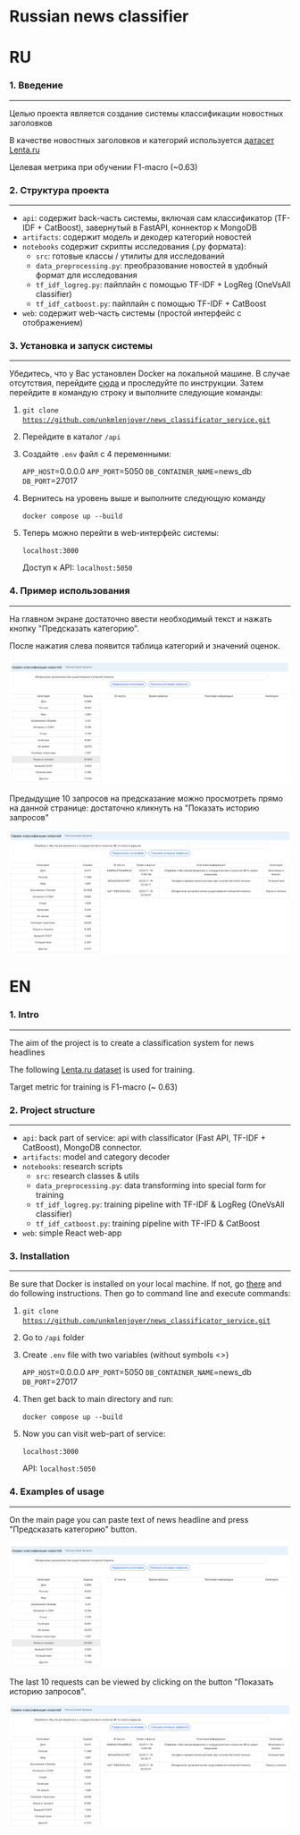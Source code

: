 # Russian news classifier

# RU

### 1. Введение
-----

Целью проекта является создание системы классификации новостных заголовков

В качестве новостных заголовков и категорий используется [датасет Lenta.ru](https://www.kaggle.com/datasets/yutkin/corpus-of-russian-news-articles-from-lenta)

Целевая метрика при обучении F1-macro (~0.63)

### 2. Структура проекта
-----

- `api`: содержит back-часть системы, включая сам классификатор (TF-IDF + CatBoost), завернутый в FastAPI, коннектор к MongoDB
- `artifacts`: содержит модель и декодер категорий новостей
- `notebooks` содержит скрипты исследования (.py формата):
  - `src`: готовые классы / утилиты для исследований
  - `data_preprocessing.py`: преобразование новостей в удобный формат для исследования
  - `tf_idf_logreg.py`: пайплайн с помощью TF-IDF + LogReg (OneVsAll classifier)
  - `tf_idf_catboost.py`: пайплайн с помощью TF-IDF + CatBoost
- `web`: содержит web-часть системы (простой интерфейс с отображением)


### 3. Установка и запуск системы
-----

Убедитесь, что у Вас установлен Docker на локальной машине. В случае отсутствия, перейдите
[сюда](https://docs.docker.com/get-docker/) и проследуйте по инструкции.
Затем перейдите в командую строку и выполните следующие команды:

1. <code>git clone https://github.com/unkmlenjoyer/news_classificator_service.git</code>
2. Перейдите в каталог `/api`
3. Создайте `.env` файл с 4 переменными:

    `APP_HOST`=0.0.0.0
    `APP_PORT`=5050
    `DB_CONTAINER_NAME`=news_db
    `DB_PORT`=27017

4. Вернитесь на уровень выше и выполните следующую команду

   <code>docker compose up --build</code>

5. Теперь можно перейти в web-интерфейс системы:

   `localhost:3000`

   Доступ к API: `localhost:5050`


### 4. Пример использования
-----

На главном экране достаточно ввести необходимый текст и нажать кнопку "Предсказать категорию".

После нажатия слева появится таблица категорий и значений оценок.

![Первый заход](docs/images/service_exp_1.png)

Предыдущие 10 запросов на предсказание можно просмотреть прямо на данной странице: достаточно кликнуть на "Показать историю запросов"

![Второй заход](docs/images/service_exp_2.png)


# EN

### 1. Intro
-----

The aim of the project is to create a classification system for news headlines

The following [Lenta.ru dataset](https://www.kaggle.com/datasets/yutkin/corpus-of-russian-news-articles-from-lenta) is used for training.

Target metric for training is F1-macro (~ 0.63)

### 2. Project structure
-----

- `api`: back part of service: api with classificator (Fast API, TF-IDF + CatBoost), MongoDB connector.
- `artifacts`: model and category decoder
- `notebooks`: research scripts
  - `src`: research classes & utils
  - `data_preprocessing.py`: data transforming into special form for training
  - `tf_idf_logreg.py`: training pipeline with TF-IDF & LogReg (OneVsAll classifier)
  - `tf_idf_catboost.py`: training pipeline with TF-IFD & CatBoost
- `web`: simple React web-app


### 3. Installation
-----

Be sure that Docker is installed on your local machine. If not, go [there](https://docs.docker.com/get-docker/) and do following instructions. Then go to command line and execute commands:

1. <code>git clone https://github.com/unkmlenjoyer/news_classificator_service.git</code>
2. Go to `/api` folder
3. Create `.env` file with two variables (without symbols <>)

    `APP_HOST`=0.0.0.0
    `APP_PORT`=5050
    `DB_CONTAINER_NAME`=news_db
    `DB_PORT`=27017

4. Then get back to main directory and run:

   <code>docker compose up --build</code>

5. Now you can visit web-part of service:

   `localhost:3000`

   API: `localhost:5050`


### 4. Examples of usage
-----

On the main page you can paste text of news headline and press "Предсказать категорию" button.

![First request](docs/images/service_exp_1.png)

The last 10 requests can be viewed by clicking on the button "Показать историю запросов".

![Second request](docs/images/service_exp_2.png)
